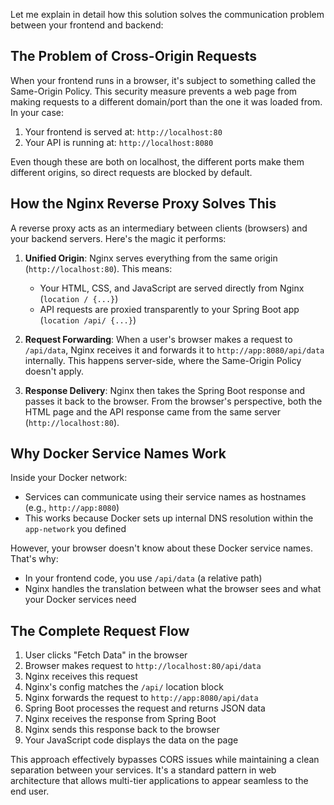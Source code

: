 Let me explain in detail how this solution solves the communication problem between your frontend and backend:

## The Problem of Cross-Origin Requests

When your frontend runs in a browser, it's subject to something called the Same-Origin Policy. This security measure prevents a web page from making requests to a different domain/port than the one it was loaded from. In your case:

1. Your frontend is served at: `http://localhost:80`
2. Your API is running at: `http://localhost:8080`

Even though these are both on localhost, the different ports make them different origins, so direct requests are blocked by default.

## How the Nginx Reverse Proxy Solves This

A reverse proxy acts as an intermediary between clients (browsers) and your backend servers. Here's the magic it performs:

1. **Unified Origin**: Nginx serves everything from the same origin (`http://localhost:80`). This means:
   - Your HTML, CSS, and JavaScript are served directly from Nginx (`location / {...}`)
   - API requests are proxied transparently to your Spring Boot app (`location /api/ {...}`)

2. **Request Forwarding**: When a user's browser makes a request to `/api/data`, Nginx receives it and forwards it to `http://app:8080/api/data` internally. This happens server-side, where the Same-Origin Policy doesn't apply.

3. **Response Delivery**: Nginx then takes the Spring Boot response and passes it back to the browser. From the browser's perspective, both the HTML page and the API response came from the same server (`http://localhost:80`).

## Why Docker Service Names Work

Inside your Docker network:
- Services can communicate using their service names as hostnames (e.g., `http://app:8080`)
- This works because Docker sets up internal DNS resolution within the `app-network` you defined

However, your browser doesn't know about these Docker service names. That's why:
- In your frontend code, you use `/api/data` (a relative path)
- Nginx handles the translation between what the browser sees and what your Docker services need

## The Complete Request Flow

1. User clicks "Fetch Data" in the browser
2. Browser makes request to `http://localhost:80/api/data`
3. Nginx receives this request
4. Nginx's config matches the `/api/` location block
5. Nginx forwards the request to `http://app:8080/api/data`
6. Spring Boot processes the request and returns JSON data
7. Nginx receives the response from Spring Boot
8. Nginx sends this response back to the browser
9. Your JavaScript code displays the data on the page

This approach effectively bypasses CORS issues while maintaining a clean separation between your services. It's a standard pattern in web architecture that allows multi-tier applications to appear seamless to the end user.